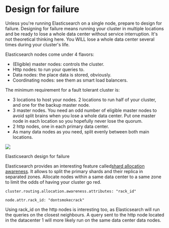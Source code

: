 # Design for failure

  
Unless you're running Elasticsearch on a single node, prepare to design for failure. Designing for failure means running your cluster in multiple locations and be ready to lose a whole data center without service interruption. It's not theoretical thinking here. You WILL lose a whole data center several times during your cluster's life.

Elasticsearch nodes come under 4 flavors:

* \(Eligible\) master nodes: controls the cluster.
* Http nodes: to run your queries to.
* Data nodes: the place data is stored, obviously.
* Coordinating nodes: see them as smart load balancers.

The minimum requirement for a fault tolerant cluster is:

* 3 locations to host your nodes. 2 locations to run half of your cluster, and one for the backup master node.
* 3 master nodes. You need an odd number of eligible master nodes to avoid split brains when you lose a whole data center. Put one master node in each location so you hopefully never lose the quorum.
* 2 http nodes, one in each primary data center.
* As many data nodes as you need, split evenly between both main locations.

![](https://cdn-images-1.medium.com/max/2000/1*C8kbkpbsNkZd3RuWifpqHw.png)

Elasticsearch design for failure

Elasticsearch provides an interesting feature called[shard allocation awareness](https://www.elastic.co/guide/en/elasticsearch/reference/current/allocation-awareness.html). It allows to split the primary shards and their replica in separated zones. Allocate nodes within a same data center to a same zone to limit the odds of having your cluster go red.

```
cluster.routing.allocation.awareness.attributes: "rack_id"

node.attr.rack_id: "dontsmokecrack"
```

Using rack\_id on the http nodes is interesting too, as Elasticsearch will run the queries on the closest neighbours. A query sent to the http node located in the datacenter 1 will more likely run on the same data center data nodes.

